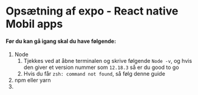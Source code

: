 # Opsætning af expo - React native Mobil apps

#### Før du kan gå igang skal du have følgende:
1. Node
   1. Tjekkes ved at åbne terminalen og skrive følgende `Node -v`,
      og hvis den giver et version nummer som `12.18.3` så er du good to go
   2. Hvis du får `zsh: command not found`, så følg denne guide
2. npm eller yarn
3. 
